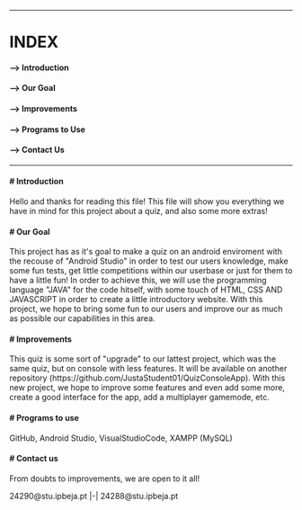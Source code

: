 -------------------------------------------------------------------------------------------------------------------------------------------------------------------------
<h1>INDEX</h1>

<h4>--> Introduction</h4>

<h4>--> Our Goal</h4>

<h4>--> Improvements</h4>

<h4>--> Programs to Use</h4>

<h4>--> Contact Us</h4>

-----------------------------------------------------------------------------------------------------------------------------------------------------------------------



<h4># Introduction</h4>

<p>Hello and thanks for reading this file! This file will show you everything we have in mind for this project about a quiz, and also some more extras!</p>

<h4># Our Goal</h4>

<p>This project has as it's goal to make a quiz on an android enviroment with the recouse of "Android Studio" in order to test our users knowledge, make some fun tests, get little competitions within our userbase or just for them to have a little fun! In order to achieve this, we will use the programming language "JAVA" for the code hitself, with some touch of HTML, CSS AND JAVASCRIPT in order to create a little introductory website. With this project, we hope to bring some fun to our users and improve our as much as possible our capabilities in this area. </p>

<h4># Improvements</h4>

<p>This quiz is some sort of "upgrade" to our lattest project, which was the same quiz, but on console with less features. It will be available on another repository (https://github.com/JustaStudent01/QuizConsoleApp). With this new project, we hope to improve some features and even add some more, create a good interface for the app, add a multiplayer gamemode, etc.</p>

<h4># Programs to use</h4>

<p>GitHub, Android Studio, VisualStudioCode, XAMPP (MySQL)</p>

<h4># Contact us</h4>

<p>From doubts to improvements, we are open to it all!</p>

<p>24290@stu.ipbeja.pt |-| 
24288@stu.ipbeja.pt</p>
